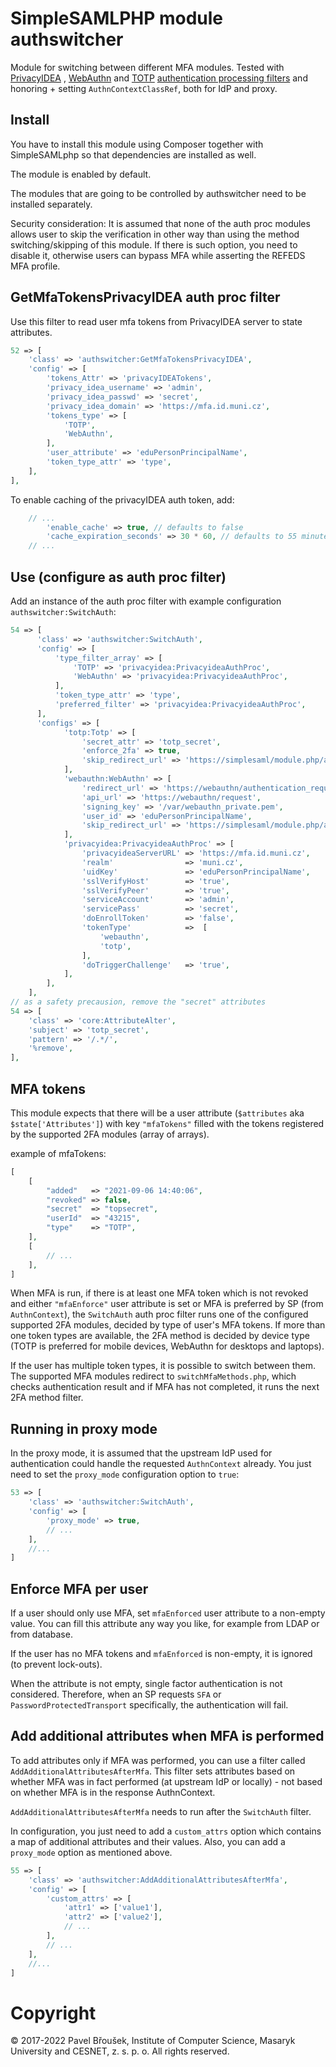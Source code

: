 # SimpleSAMLPHP module authswitcher

Module for switching between different MFA modules. Tested
with [PrivacyIDEA](https://github.com/xpavlic/simplesamlphp-module-privacyidea)
, [WebAuthn](https://github.com/CESNET/simplesamlphp-module-webauthn)
and [TOTP](https://gitlab.ics.muni.cz/perun/proxyaai/simplesamlphp/simplesamlphp-module-totp) [authentication processing filters](https://simplesamlphp.org/docs/stable/simplesamlphp-authproc)
and honoring + setting `AuthnContextClassRef`, both for IdP and proxy.

## Install

You have to install this module using Composer together with SimpleSAMLphp so that dependencies are installed as well.

The module is enabled by default.

The modules that are going to be controlled by authswitcher need to be installed separately.

Security consideration: It is assumed that none of the auth proc modules allows user to skip the verification in other way than using the method switching/skipping of this module. If there is such option, you need to disable it, otherwise users can bypass MFA while asserting the REFEDS MFA profile.

## GetMfaTokensPrivacyIDEA auth proc filter

Use this filter to read user mfa tokens from PrivacyIDEA server to state attributes.

```php
52 => [
    'class' => 'authswitcher:GetMfaTokensPrivacyIDEA',
    'config' => [
        'tokens_Attr' => 'privacyIDEATokens',
        'privacy_idea_username' => 'admin',
        'privacy_idea_passwd' => 'secret',
        'privacy_idea_domain' => 'https://mfa.id.muni.cz',
        'tokens_type' => [
            'TOTP',
            'WebAuthn',
        ],
        'user_attribute' => 'eduPersonPrincipalName',
        'token_type_attr' => 'type',
    ],
],
```

To enable caching of the privacyIDEA auth token, add:

```php
    // ...
        'enable_cache' => true, // defaults to false
        'cache_expiration_seconds' => 30 * 60, // defaults to 55 minutes
    // ...
```

## Use (configure as auth proc filter)

Add an instance of the auth proc filter with example configuration `authswitcher:SwitchAuth`:

```php
54 => [
      'class' => 'authswitcher:SwitchAuth',
      'config' => [
          'type_filter_array' => [
              'TOTP' => 'privacyidea:PrivacyideaAuthProc',
              'WebAuthn' => 'privacyidea:PrivacyideaAuthProc',
          ],
          'token_type_attr' => 'type',
          'preferred_filter' => 'privacyidea:PrivacyideaAuthProc',
      ],
      'configs' => [
            'totp:Totp' => [
                'secret_attr' => 'totp_secret',
                'enforce_2fa' => true,
                'skip_redirect_url' => 'https://simplesaml/module.php/authswitcher/switchMfaMethods.php',
            ],
            'webauthn:WebAuthn' => [
                'redirect_url' => 'https://webauthn/authentication_request',
                'api_url' => 'https://webauthn/request',
                'signing_key' => '/var/webauthn_private.pem',
                'user_id' => 'eduPersonPrincipalName',
                'skip_redirect_url' => 'https://simplesaml/module.php/authswitcher/switchMfaMethods.php',
            ],
            'privacyidea:PrivacyideaAuthProc' => [
                'privacyideaServerURL' => 'https://mfa.id.muni.cz',
                'realm'                => 'muni.cz',
                'uidKey'               => 'eduPersonPrincipalName',
                'sslVerifyHost'        => 'true',
                'sslVerifyPeer'        => 'true',
                'serviceAccount'       => 'admin',
                'servicePass'          => 'secret',
                'doEnrollToken'        => 'false',
                'tokenType'            =>  [
                    'webauthn',
                    'totp',
                ],
                'doTriggerChallenge'   => 'true',
            ],
        ],
    ],
// as a safety precausion, remove the "secret" attributes
54 => [
    'class' => 'core:AttributeAlter',
    'subject' => 'totp_secret',
    'pattern' => '/.*/',
    '%remove',
],
```

## MFA tokens

This module expects that there will be a user attribute (`$attributes` aka `$state['Attributes']`) with
key `"mfaTokens"` filled with the tokens registered by the supported 2FA modules (array of arrays).

example of mfaTokens:

```php
[
    [
        "added"   => "2021-09-06 14:40:06",
        "revoked" => false,
        "secret"  => "topsecret",
        "userId"  => "43215",
        "type"    => "TOTP",
    ],
    [
        // ...
    ],
]
```

When MFA is run, if there is at least one MFA token which is not revoked and either `"mfaEnforce"` user attribute is set
or MFA is preferred by SP (from `AuthnContext`), the `SwitchAuth` auth proc filter runs one of the configured supported
2FA modules, decided by type of user's MFA tokens. If more than one token types are available, the 2FA method is decided
by device type (TOTP is preferred for mobile devices, WebAuthn for desktops and laptops).

If the user has multiple token types, it is possible to switch between them. The supported MFA modules redirect
to `switchMfaMethods.php`, which checks authentication result and if MFA has not completed, it runs the next 2FA method
filter.

## Running in proxy mode

In the proxy mode, it is assumed that the upstream IdP used for authentication could handle the requested `AuthnContext`
already. You just need to set the `proxy_mode` configuration option to `true`:

```php
53 => [
    'class' => 'authswitcher:SwitchAuth',
    'config' => [
        'proxy_mode' => true,
        // ...
    ],
    //...
]
```

## Enforce MFA per user

If a user should only use MFA, set `mfaEnforced` user attribute to a non-empty value. You can fill this attribute any way you like, for example from LDAP or from database.

If the user has no MFA tokens and `mfaEnforced` is non-empty, it is ignored (to prevent lock-outs).

When the attribute is not empty, single factor authentication is not considered. Therefore, when an SP requests `SFA` or `PasswordProtectedTransport` specifically, the authentication will fail.

## Add additional attributes when MFA is performed

To add attributes only if MFA was performed, you can use a filter called `AddAdditionalAttributesAfterMfa`.
This filter sets attributes based on whether MFA was in fact performed (at upstream IdP or locally) - not based on whether MFA is in the response AuthnContext.

`AddAdditionalAttributesAfterMfa` needs to run after the `SwitchAuth` filter.

In configuration, you just need to add a `custom_attrs` option which contains a map of additional attributes and their values.
Also, you can add a `proxy_mode` option as mentioned above.

```php
55 => [
    'class' => 'authswitcher:AddAdditionalAttributesAfterMfa',
    'config' => [
        'custom_attrs' => [
            'attr1' => ['value1'],
            'attr2' => ['value2'],
            // ...
        ],
        // ...
    ],
    //...
]
```

# Copyright

© 2017-2022 Pavel Břoušek, Institute of Computer Science, Masaryk University and CESNET, z. s. p. o. All rights reserved.
